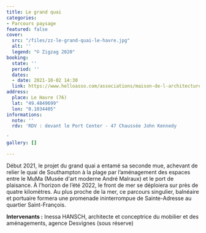 ```yaml
---
title: Le grand quai
categories:
- Parcours paysage
featured: false
cover:
  src: "/files/zz-le-grand-quai-le-havre.jpg"
  alt: ''
  legend: "© Zigzag 2020"
booking:
  state: ''
  period: ''
  dates:
  - date: 2021-10-02 14:30
  link: https://www.helloasso.com/associations/maison-de-l-architecture-de-normandie-le-forum/evenements/le-grand-quai
address:
  place: Le Havre (76)
  lat: "49.4849699"
  lon: "0.1034405"
informations:
  note: ''
  rdv: 'RDV : devant le Port Center - 47 Chaussée John Kennedy

'
gallery: []

---
```

Début 2021, le projet du grand quai a entamé sa seconde mue, achevant de relier le quai de Southampton à la plage par l’aménagement des espaces entre le MuMa (Musée d'art moderne André Malraux) et le port de plaisance. À l’horizon de l’été 2022, le front de mer se déploiera sur près de quatre kilomètres. Au plus proche de la mer, ce parcours singulier, balnéaire et portuaire formera une promenade ininterrompue de Sainte-Adresse au quartier Saint-François.

**Intervenants :** Inessa HANSCH, architecte et conceptrice du mobilier et des aménagements, agence Desvignes (sous réserve)